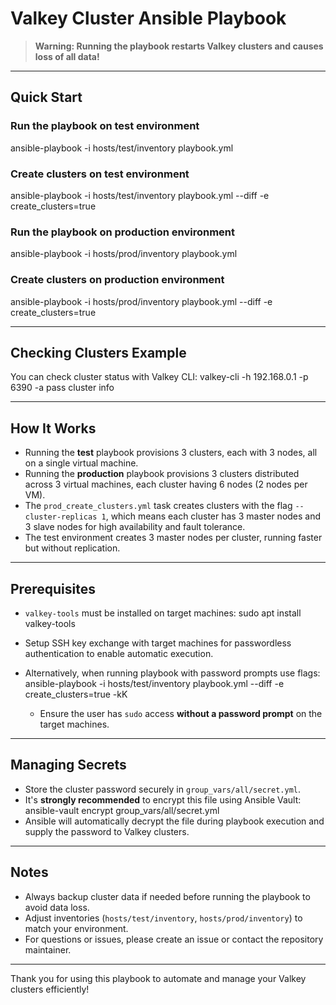 # Valkey Cluster Ansible Playbook

> **Warning: Running the playbook restarts Valkey clusters and causes loss of all data!**

---

## Quick Start

### Run the playbook on test environment
ansible-playbook -i hosts/test/inventory playbook.yml

### Create clusters on test environment
ansible-playbook -i hosts/test/inventory playbook.yml --diff -e create_clusters=true

### Run the playbook on production environment
ansible-playbook -i hosts/prod/inventory playbook.yml

### Create clusters on production environment
ansible-playbook -i hosts/prod/inventory playbook.yml --diff -e create_clusters=true

---

## Checking Clusters Example

You can check cluster status with Valkey CLI:
valkey-cli -h 192.168.0.1 -p 6390 -a pass cluster info

---

## How It Works

- Running the **test** playbook provisions 3 clusters, each with 3 nodes, all on a single virtual machine.
- Running the **production** playbook provisions 3 clusters distributed across 3 virtual machines, each cluster having 6 nodes (2 nodes per VM).
- The `prod_create_clusters.yml` task creates clusters with the flag `--cluster-replicas 1`, which means each cluster has 3 master nodes and 3 slave nodes for high availability and fault tolerance.
- The test environment creates 3 master nodes per cluster, running faster but without replication.

---

## Prerequisites

- `valkey-tools` must be installed on target machines:
sudo apt install valkey-tools

- Setup SSH key exchange with target machines for passwordless authentication to enable automatic execution.
- Alternatively, when running playbook with password prompts use flags:
ansible-playbook -i hosts/test/inventory playbook.yml --diff -e create_clusters=true -kK
  - Ensure the user has `sudo` access **without a password prompt** on the target machines.

---

## Managing Secrets

- Store the cluster password securely in `group_vars/all/secret.yml`.
- It's **strongly recommended** to encrypt this file using Ansible Vault:
ansible-vault encrypt group_vars/all/secret.yml
- Ansible will automatically decrypt the file during playbook execution and supply the password to Valkey clusters.

---

## Notes

- Always backup cluster data if needed before running the playbook to avoid data loss.
- Adjust inventories (`hosts/test/inventory`, `hosts/prod/inventory`) to match your environment.
- For questions or issues, please create an issue or contact the repository maintainer.

---

Thank you for using this playbook to automate and manage your Valkey clusters efficiently!
